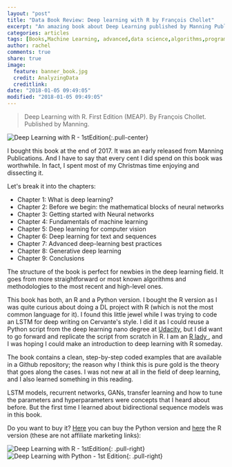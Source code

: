 ```yaml
---
layout: "post"
title: "Data Book Review: Deep learning with R by François Chollet"
excerpt: "An amazing book about Deep Learning published by Manning Publishing."
categories: articles
tags: [Books,Machine Learning, advanced,data science,algorithms,programming R,Self-learning,Deep Learning, GANs, Transfer Learning, LSTM, Deep Dream]
author: rachel
comments: true
share: true
image:
  feature: banner_book.jpg
  credit: AnalyzingData
  creditlink:
date: "2018-01-05 09:49:05"
modified: "2018-01-05 09:49:05"
---
```


> Deep Learning with R.
> First Edition (MEAP).
> By François Chollet.
> Published by Manning.

![Deep Learning with R - 1stEdition]({{site.url}}/images/books/chollet_r.jpg){:.pull-center}

I bought this book at the end of 2017. It was an early released from Manning Publications. And I have to say that every cent I did spend on this book was worthwhile. In fact, I spent most of my Christmas time enjoying and dissecting it.

Let's break it into the chapters:

- Chapter 1: What is deep learning?
- Chapter 2: Before we begin: the mathematical blocks of neural networks
- Chapter 3: Getting started with Neural networks
- Chapter 4: Fundamentals of machine learning
- Chapter 5: Deep learning for computer vision
- Chapter 6: Deep learning for text and sequences
- Chapter 7: Advanced deep-learning best practices
- Chapter 8: Generative deep learning
- Chapter 9: Conclusions

The structure of the book is perfect for newbies in the deep learning field. It goes from more straightforward or most known algorithms and methodologies to the most recent and high-level ones.

This book has both, an R and a Python version. I bought the R version as I was quite curious about doing a DL project with R (which is not the most common language for it). I found this little jewel while I was trying to code an LSTM for deep writing on Cervante's style. I did it as I could reuse a Python script from the deep learning nano degree at [Udacity][1a539d8c], but I did want to go forward and replicate the script from scratch in R. I am an [R lady ][406cc670], and I was hoping I could make an introduction to deep learning with R someday.

[406cc670]: https://rladies.org/ "R ladies"
  [1a539d8c]: www.Udacity.com "Udacity"

The book contains a clean, step-by-step coded examples that are available in a Github repository; the reason why I think this is pure gold is the theory that goes along the cases. I was not new at all in the field of deep learning, and I also learned something in this reading.

LSTM models, recurrent networks, GANs, transfer learning and how to tune the parameters and hyperparameters were concepts that I heard about before. But the first time I learned about bidirectional sequence models was in this book.

Do you want to buy it? [Here][e3ee4bfe] you can buy the Python version and [here][1b7c17e6] the R version (these are not affiliate marketing links):

  [e3ee4bfe]: https://livebook.manning.com/#!/book/deep-learning-with-python "Deep Learning with Python"
  [1b7c17e6]: https://livebook.manning.com/#!/book/deep-learning-with-r "Deep Learning with R"

  ![Deep Learning with R - 1stEdition]({{site.url}}/images/books/chollet_r.jpg){: .pull-right}
  ![Deep Learning with Python - 1st Edition]({{site.url}}/images/books/chollet_p.jpg){: .pull-right}
